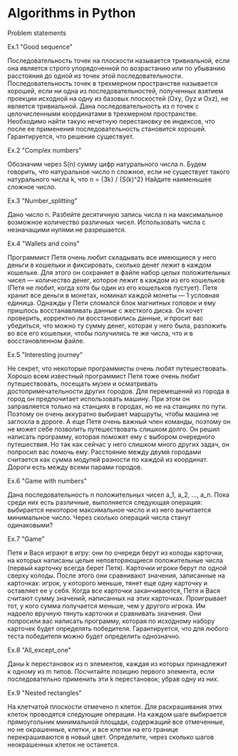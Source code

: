 # Аlgorithms in Python
Problem statements

Ex.1 "Good sequence"

Последовательность точек на плоскости называется тривиальной, если она является строго упорядоченной по возрастанию или по убыванию расстояния до одной из точек этой последовательности.
Последовательность точек в трехмерном пространстве называется хорошей, если ни одна из последовательностей, полученных взятием проекции исходной на одну из базовых плоскостей (Oxy, Oyz и Oxz), не является тривиальной.
Дана последовательность из $n$ точек с целочисленными координатами в трехмерном пространстве. Необходимо найти такую нечетную перестановку ее индексов, что после ее применения последовательность становится хорошей.
Гарантируется, что решение существует.


Ex.2 "Complex numbers"

Обозначим через S(n) сумму цифр натурального числа n.
Будем говорить, что натуральное число n сложное, если не существует такого натурального числа k, что
n = {3k} / {S(k)^2}
Найдите наименьшее сложное число.


Ex.3 "Number_splitting"

Дано число n. Разбейте десятичную запись числа n на максимальное возможное количество различных чисел.
Использовать числа с незначащими нулями не разрешается.


Ex.4 "Wallets and coins"

Программист Петя очень любит складывать все имеющиеся у него деньги в кошельки и фиксировать, сколько денег лежит в каждом кошельке. Для этого он сохраняет в файле набор целых положительных чисел — количество денег, которое лежит в каждом из его кошельков (Петя не любит, когда хотя бы один из его кошельков пустует). Петя хранит все деньги в монетах, номинал каждой монеты — 1 условная единица.
Однажды у Пети сломался блок магнитных головок и ему пришлось восстанавливать данные с жесткого диска. Он хочет проверить, корректно ли восстановились данные, и просит вас убедиться, что можно ту сумму денег, которая у него была, разложить во все его кошельки, чтобы получились те же числа, что и в восстановленном файле.


Ex.5 "Interesting journey"

Не секрет, что некоторые программисты очень любят путешествовать. Хорошо всем известный программист Петя тоже очень любит путешествовать, посещать музеи и осматривать достопримечательности других городов.
Для перемещений из города в город он предпочитает использовать машину. При этом он заправляется только на станциях в городах, но не на станциях по пути. Поэтому он очень аккуратно выбирает маршруты, чтобы машина не заглохла в дороге. А еще Петя очень важный член команды, поэтому он не может себе позволить путешествовать слишком долго. Он решил написать программу, которая поможет ему с выбором очередного путешествия. Но так как сейчас у него слишком много других задач, он попросил вас помочь ему.
Расстояние между двумя городами считается как сумма модулей разности по каждой из координат. Дороги есть между всеми парами городов.


Ex.6 "Game with numbers"


Дана последовательность n положительных чисел a_1, a_2, …, a_n. Пока среди них есть различные, выполняется следующая операция: выбирается некоторое максимальное число и из него вычитается минимальное число.
Через сколько операций числа станут одинаковыми?


Ex.7 "Game"

Петя и Вася играют в игру: они по очереди берут из колоды карточки, на которых написаны целые неповторяющиеся положительные числа (первый карточку всегда берет Петя). Карточки игроки берут по одной сверху колоды. После этого они сравнивают значения, записанные на карточках: игрок, у которого меньше, тянет еще одну карточку и оставляет ее у себя. Когда все карточки заканчиваются, Петя и Вася считают сумму значений, написанных на этих карточках. Проигрывает тот, у кого сумма получается меньше, чем у другого игрока.
Им надоело вручную тянуть карточки и сравнивать значения. Они попросили вас написать программу, которая по исходному набору карточек будет определять победителя.
Гарантируется, что для любого теста победителя можно будет определить однозначно.


Ex.8 "All_except_one"

Даны k перестановок из n элементов, каждая из которых принадлежит к одному из m типов.
Посчитайте позицию первого элемента, если последовательно применить эти k перестановок, убрав одну из них.


Ex.9 "Nested rectangles"

На клетчатой плоскости отмечено n клеток.
Для раскрашивания этих клеток проводятся следующие операции. На каждом шаге выбирается прямоугольник минимальной площади, содержащий все отмеченные, но не окрашенные, клетки, и все клетки на его границе перекрашиваются в новый цвет.
Определите, через сколько шагов неокрашенных клеток не останется.









